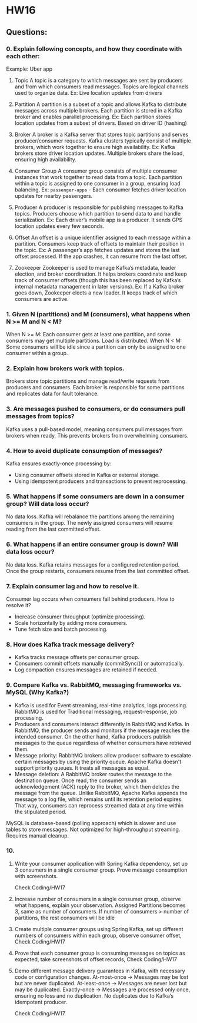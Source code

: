 # HW16
## Questions:

### 0. Explain following concepts, and how they coordinate with each other:
Example: Uber app

1. Topic
   A topic is a category to which messages are sent by producers and from which consumers read messages. Topics are logical channels used to organize data.
    Ex: Live location updates from drivers

2. Partition
   A partition is a subset of a topic and allows Kafka to distribute messages across multiple brokers. Each partition is stored in a Kafka broker and enables parallel processing.
    Ex: Each partition stores location updates from a subset of drivers. Based on driver ID (hashing)

3. Broker
   A broker is a Kafka server that stores topic partitions and serves producer/consumer requests. Kafka clusters typically consist of multiple brokers, which work together to ensure high availability.
    Ex: Kafka brokers store driver location updates. Multiple brokers share the load, ensuring high availability.

4. Consumer Group
   A consumer group consists of multiple consumer instances that work together to read data from a topic. Each partition within a topic is assigned to one consumer in a group, ensuring load balancing.
    Ex: `passenger-apps` - Each consumer fetches driver location updates for nearby passengers.

5. Producer
   A producer is responsible for publishing messages to Kafka topics. Producers choose which partition to send data to and handle serialization.
    Ex: Each driver’s mobile app is a producer. It sends GPS location updates every few seconds.

6. Offset
   An offset is a unique identifier assigned to each message within a partition. Consumers keep track of offsets to maintain their position in the topic.
    Ex: A passenger’s app fetches updates and stores the last offset processed. If the app crashes, it can resume from the last offset.

7. Zookeeper
   Zookeeper is used to manage Kafka’s metadata, leader election, and broker coordination. It helps brokers coordinate and keep track of consumer offsets (though this has been replaced by Kafka’s internal metadata management in later versions).
    Ex: If a Kafka broker goes down, Zookeeper elects a new leader. It keeps track of which consumers are active.


### 1. Given N (partitions) and M (consumers), what happens when N >= M and N < M?
When N >= M: Each consumer gets at least one partition, and some consumers may get multiple partitions. Load is distributed.
When N < M: Some consumers will be idle since a partition can only be assigned to one consumer within a group.



### 2. Explain how brokers work with topics.
Brokers store topic partitions and manage read/write requests from producers and consumers. Each broker is responsible for some partitions and replicates data for fault tolerance.




### 3. Are messages pushed to consumers, or do consumers pull messages from topics?
Kafka uses a pull-based model, meaning consumers pull messages from brokers when ready. This prevents brokers from overwhelming consumers.



### 4. How to avoid duplicate consumption of messages?
Kafka ensures exactly-once processing by:

- Using consumer offsets stored in Kafka or external storage.
- Using idempotent producers and transactions to prevent reprocessing.




### 5. What happens if some consumers are down in a consumer group? Will data loss occur?
No data loss. Kafka will rebalance the partitions among the remaining consumers in the group. The newly assigned consumers will resume reading from the last committed offset.



### 6. What happens if an entire consumer group is down? Will data loss occur?
No data loss. Kafka retains messages for a configured retention period. Once the group restarts, consumers resume from the last committed offset.




### 7. Explain consumer lag and how to resolve it.
Consumer lag occurs when consumers fall behind producers.
How to resolve it?

- Increase consumer throughput (optimize processing).
- Scale horizontally by adding more consumers.
- Tune fetch size and batch processing.



### 8. How does Kafka track message delivery?
- Kafka tracks message offsets per consumer group.
- Consumers commit offsets manually (commitSync()) or automatically.
- Log compaction ensures messages are retained if needed.



### 9. Compare Kafka vs. RabbitMQ, messaging frameworks vs. MySQL (Why Kafka?)
- Kafka is used for Event streaming, real-time analytics, logs processing. RabbitMQ is used for Traditional messaging, request-response, job processing.
- Producers and consumers interact differently in RabbitMQ and Kafka. In RabbitMQ, the producer sends and monitors if the message reaches the intended consumer. On the other hand, Kafka producers publish messages to the queue regardless of whether consumers have retrieved them.
- Message priority: RabbitMQ brokers allow producer software to escalate certain messages by using the priority queue. Apache Kafka doesn't support priority queues. It treats all messages as equal.
- Message deletion: A RabbitMQ broker routes the message to the destination queue. Once read, the consumer sends an acknowledgement (ACK) reply to the broker, which then deletes the message from the queue. Unlike RabbitMQ, Apache Kafka appends the message to a log file, which remains until its retention period expires. That way, consumers can reprocess streamed data at any time within the stipulated period.

MySQL is database-based (polling approach) which is slower and use tables to store messages. Not optimized for high-throughput streaming. Requires manual cleanup.

### 10.
1. Write your consumer application with Spring Kafka dependency, set up 3 consumers in a single
   consumer group.
   Prove message consumption with screenshots.

    Check Coding/HW17

2. Increase number of consumers in a single consumer group, observe what happens, explain your observation.
   Assigned Partitions becomes 3, same as number of consumers. If number of consumers > number of partitions, the rest consumers will be idle

3. Create multiple consumer groups using Spring Kafka, set up different numbers of consumers within each group, observe consumer offset,
   Check Coding/HW17

4. Prove that each consumer group is consuming messages on topics as expected, take screenshots of offset records,
   Check Coding/HW17

5. Demo different message delivery guarantees in Kafka, with necessary code or configuration changes.
   At-most-once → Messages may be lost but are never duplicated.
   At-least-once → Messages are never lost but may be duplicated.
   Exactly-once → Messages are processed only once, ensuring no loss and no duplication. No duplicates due to Kafka’s idempotent producer.
   
   Check Coding/HW17








